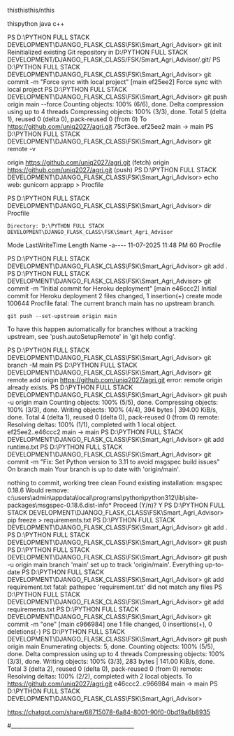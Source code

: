 thisthisthis/nthis

thispython
java
c++


PS D:\PYTHON FULL STACK DEVELOPMENT\DJANGO_FLASK_CLASS\FSK\Smart_Agri_Advisor> git init
Reinitialized existing Git repository in D:/PYTHON FULL STACK DEVELOPMENT/DJANGO_FLASK_CLASS/FSK/Smart_Agri_Advisor/.git/
PS D:\PYTHON FULL STACK DEVELOPMENT\DJANGO_FLASK_CLASS\FSK\Smart_Agri_Advisor> git commit -m "Force sync with local project"
[main ef25ee2] Force sync with local project
PS D:\PYTHON FULL STACK DEVELOPMENT\DJANGO_FLASK_CLASS\FSK\Smart_Agri_Advisor> git push origin main --force
Counting objects: 100% (6/6), done.
Delta compression using up to 4 threads
Compressing objects: 100% (3/3), done.
Total 5 (delta 1), reused 0 (delta 0), pack-reused 0 (from 0)
To https://github.com/uniq2027/agri.git
   75cf3ee..ef25ee2  main -> main
PS D:\PYTHON FULL STACK DEVELOPMENT\DJANGO_FLASK_CLASS\FSK\Smart_Agri_Advisor> git remote -v
>> 
origin  https://github.com/uniq2027/agri.git (fetch)
origin  https://github.com/uniq2027/agri.git (push)
PS D:\PYTHON FULL STACK DEVELOPMENT\DJANGO_FLASK_CLASS\FSK\Smart_Agri_Advisor> echo web: gunicorn app:app > Procfile
>>
PS D:\PYTHON FULL STACK DEVELOPMENT\DJANGO_FLASK_CLASS\FSK\Smart_Agri_Advisor> dir Procfile
>>
    Directory: D:\PYTHON FULL STACK DEVELOPMENT\DJANGO_FLASK_CLASS\FSK\Smart_Agri_Advisor


Mode                 LastWriteTime         Length Name
-a----        11-07-2025  11:48 PM             60 Procfile


PS D:\PYTHON FULL STACK DEVELOPMENT\DJANGO_FLASK_CLASS\FSK\Smart_Agri_Advisor> git add .
PS D:\PYTHON FULL STACK DEVELOPMENT\DJANGO_FLASK_CLASS\FSK\Smart_Agri_Advisor> git commit -m "Initial commit for Heroku deployment"
[main e46ccc2] Initial commit for Heroku deployment
 2 files changed, 1 insertion(+)
 create mode 100644 Procfile
fatal: The current branch main has no upstream branch.

    git push --set-upstream origin main

To have this happen automatically for branches without a tracking
upstream, see 'push.autoSetupRemote' in 'git help config'.

PS D:\PYTHON FULL STACK DEVELOPMENT\DJANGO_FLASK_CLASS\FSK\Smart_Agri_Advisor> git branch -M main
PS D:\PYTHON FULL STACK DEVELOPMENT\DJANGO_FLASK_CLASS\FSK\Smart_Agri_Advisor> git remote add origin https://github.com/uniq2027/agri.git
error: remote origin already exists.
PS D:\PYTHON FULL STACK DEVELOPMENT\DJANGO_FLASK_CLASS\FSK\Smart_Agri_Advisor> git push -u origin main
Counting objects: 100% (5/5), done.
Compressing objects: 100% (3/3), done.
Writing objects: 100% (4/4), 394 bytes | 394.00 KiB/s, done.
Total 4 (delta 1), reused 0 (delta 0), pack-reused 0 (from 0)
remote: Resolving deltas: 100% (1/1), completed with 1 local object.
   ef25ee2..e46ccc2  main -> main
PS D:\PYTHON FULL STACK DEVELOPMENT\DJANGO_FLASK_CLASS\FSK\Smart_Agri_Advisor> git add runtime.txt
PS D:\PYTHON FULL STACK DEVELOPMENT\DJANGO_FLASK_CLASS\FSK\Smart_Agri_Advisor> git commit -m "Fix: Set Python version to 3.11 to avoid msgspec build 
issues"
On branch main
Your branch is up to date with 'origin/main'.

nothing to commit, working tree clean
Found existing installation: msgspec 0.18.6
  Would remove:
    c:\users\admin\appdata\local\programs\python\python312\lib\site-packages\msgspec-0.18.6.dist-info\*
Proceed (Y/n)? Y
PS D:\PYTHON FULL STACK DEVELOPMENT\DJANGO_FLASK_CLASS\FSK\Smart_Agri_Advisor> pip freeze > requirements.txt
PS D:\PYTHON FULL STACK DEVELOPMENT\DJANGO_FLASK_CLASS\FSK\Smart_Agri_Advisor> git add .
PS D:\PYTHON FULL STACK DEVELOPMENT\DJANGO_FLASK_CLASS\FSK\Smart_Agri_Advisor> git push
PS D:\PYTHON FULL STACK DEVELOPMENT\DJANGO_FLASK_CLASS\FSK\Smart_Agri_Advisor> git push -u origin main
branch 'main' set up to track 'origin/main'.
Everything up-to-date
PS D:\PYTHON FULL STACK DEVELOPMENT\DJANGO_FLASK_CLASS\FSK\Smart_Agri_Advisor> git add requirement.txt
fatal: pathspec 'requirement.txt' did not match any files
PS D:\PYTHON FULL STACK DEVELOPMENT\DJANGO_FLASK_CLASS\FSK\Smart_Agri_Advisor> git add requirements.txt
PS D:\PYTHON FULL STACK DEVELOPMENT\DJANGO_FLASK_CLASS\FSK\Smart_Agri_Advisor> git commit -m "one"
[main c966984] one
 1 file changed, 0 insertions(+), 0 deletions(-)
PS D:\PYTHON FULL STACK DEVELOPMENT\DJANGO_FLASK_CLASS\FSK\Smart_Agri_Advisor> git push origin main
Enumerating objects: 5, done.
Counting objects: 100% (5/5), done.
Delta compression using up to 4 threads
Compressing objects: 100% (3/3), done.
Writing objects: 100% (3/3), 283 bytes | 141.00 KiB/s, done.
Total 3 (delta 2), reused 0 (delta 0), pack-reused 0 (from 0)
remote: Resolving deltas: 100% (2/2), completed with 2 local objects.
To https://github.com/uniq2027/agri.git
   e46ccc2..c966984  main -> main
PS D:\PYTHON FULL STACK DEVELOPMENT\DJANGO_FLASK_CLASS\FSK\Smart_Agri_Advisor> 


https://chatgpt.com/share/68715078-6a84-8001-90f0-0bd19a6b8935





#____________________________________________